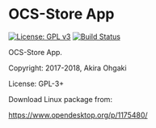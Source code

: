 # OCS-Store App

[![License: GPL v3](https://img.shields.io/badge/License-GPL%20v3-blue.svg)](https://www.gnu.org/licenses/gpl-3.0)
[![Build Status](https://travis-ci.org/opendesktop/opendesktop-app.svg?branch=master)](https://travis-ci.org/opendesktop/opendesktop-app)

OCS-Store App.

Copyright: 2017-2018, Akira Ohgaki

License: GPL-3+

Download Linux package from:

https://www.opendesktop.org/p/1175480/
